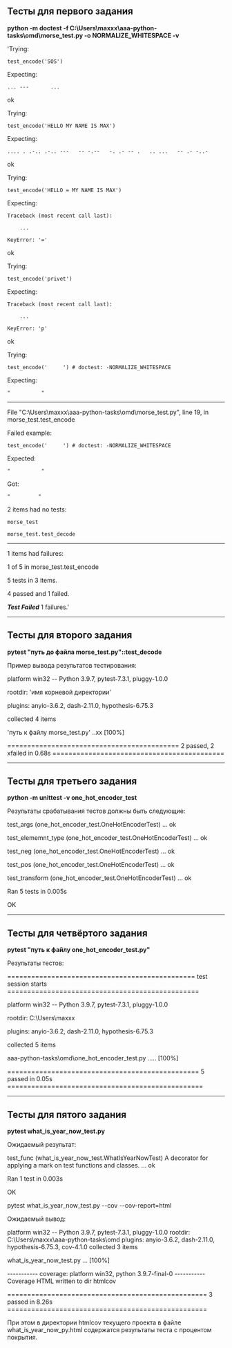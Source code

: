 ## Тесты для первого задания

**python -m doctest -f C:\Users\maxxx\aaa-python-tasks\omd\morse_test.py -o NORMALIZE_WHITESPACE -v**

'Trying:

    test_encode('SOS')
    
Expecting:

    ... ---       ...
    
ok

Trying:

    test_encode('HELLO MY NAME IS MAX')
    
Expecting:

    .... . .-.. .-.. ---   -- -.--   -. .- -- .   .. ...   -- .- -..-
    
ok

Trying:

    test_encode('HELLO = MY NAME IS MAX')
    
Expecting:

    Traceback (most recent call last):
    
        ...
        
    KeyError: '='
    
ok

Trying:

    test_encode('privet')
    
Expecting:

    Traceback (most recent call last):
    
        ...
        
    KeyError: 'p'
    
ok

Trying:

    test_encode('     ') # doctest: -NORMALIZE_WHITESPACE
    
Expecting:

    "          "
    
**********************************************************************

File "C:\Users\maxxx\aaa-python-tasks\omd\morse_test.py", line 19, in morse_test.test_encode

Failed example:

    test_encode('     ') # doctest: -NORMALIZE_WHITESPACE
    
Expected:

    "          "
    
Got:

    "         "
    
2 items had no tests:

    morse_test
    
    morse_test.test_decode
    
**********************************************************************

1 items had failures:

   1 of   5 in morse_test.test_encode
   
5 tests in 3 items.

4 passed and 1 failed.

***Test Failed*** 1 failures.'

---

## Тесты для второго задания

**pytest "путь до файла morse_test.py"::test_decode**

Пример вывода результатов тестирования:

platform win32 -- Python 3.9.7, pytest-7.3.1, pluggy-1.0.0

rootdir: 'имя корневой директории'

plugins: anyio-3.6.2, dash-2.11.0, hypothesis-6.75.3

collected 4 items


'путь к файлу morse_test.py' ..xx                                                                       [100%]



=========================================== 2 passed, 2 xfailed in 0.68s ===========================================

---

## Тесты для третьего задания

**python -m unittest -v one_hot_encoder_test**

Результаты срабатывания тестов должны быть следующие:

test_args (one_hot_encoder_test.OneHotEncoderTest) ... ok

test_elememnt_type (one_hot_encoder_test.OneHotEncoderTest) ... ok

test_neg (one_hot_encoder_test.OneHotEncoderTest) ... ok

test_pos (one_hot_encoder_test.OneHotEncoderTest) ... ok

test_transform (one_hot_encoder_test.OneHotEncoderTest) ... ok

Ran 5 tests in 0.005s

OK

---

## Тесты для четвёртого задания

**pytest "путь к файлу one_hot_encoder_test.py"**

Результаты тестов:


=============================================== test session starts ================================================

platform win32 -- Python 3.9.7, pytest-7.3.1, pluggy-1.0.0

rootdir: C:\Users\maxxx

plugins: anyio-3.6.2, dash-2.11.0, hypothesis-6.75.3

collected 5 items

aaa-python-tasks\omd\one_hot_encoder_test.py .....                                                            [100%]


================================================ 5 passed in 0.05s =================================================

---

## Тесты для пятого задания

**pytest what_is_year_now_test.py**

Ожидаемый результат:

test_func (what_is_year_now_test.WhatIsYearNowTest)
A decorator for applying a mark on test functions and classes. ... ok

Ran 1 test in 0.003s

OK

pytest what_is_year_now_test.py --cov --cov-report=html

Ожидаемый вывод:

platform win32 -- Python 3.9.7, pytest-7.3.1, pluggy-1.0.0
rootdir: C:\Users\maxxx\aaa-python-tasks\omd
plugins: anyio-3.6.2, dash-2.11.0, hypothesis-6.75.3, cov-4.1.0
collected 3 items

what_is_year_now_test.py ...                                                                                     [100%]

----------- coverage: platform win32, python 3.9.7-final-0 -----------
Coverage HTML written to dir htmlcov


================================================== 3 passed in 8.26s ==================================================

При этом в директории htmlcov текущего проекта в файле what_is_year_now_py.html 
содержатся результаты теста с процентом покрытия.
